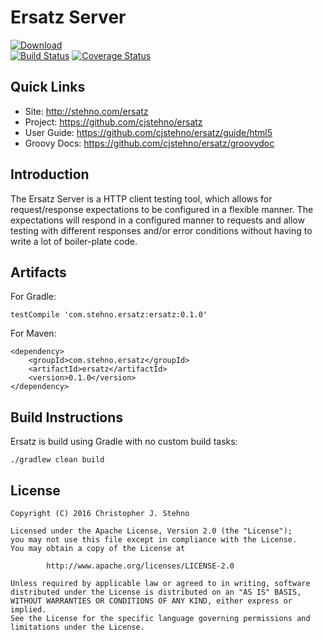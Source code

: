 # Ersatz Server
            
[![Download](https://api.bintray.com/packages/cjstehno/stehno/ersatz/images/download.svg)](https://bintray.com/cjstehno/stehno/ersatz/_latestVersion)            
[![Build Status](https://travis-ci.org/cjstehno/ersatz.svg?branch=master)](https://travis-ci.org/cjstehno/ersatz)
[![Coverage Status](https://coveralls.io/repos/github/cjstehno/ersatz/badge.svg?branch=master)](https://coveralls.io/github/cjstehno/ersatz?branch=master)

## Quick Links

* Site: http://stehno.com/ersatz
* Project: https://github.com/cjstehno/ersatz
* User Guide: https://github.com/cjstehno/ersatz/guide/html5
* Groovy Docs: https://github.com/cjstehno/ersatz/groovydoc

## Introduction

The Ersatz Server is a HTTP client testing tool, which allows for request/response expectations to be configured in a flexible manner. The expectations
will respond in a configured manner to requests and allow testing with different responses and/or error conditions without having to write a lot of
boiler-plate code.

## Artifacts

For Gradle:

    testCompile 'com.stehno.ersatz:ersatz:0.1.0'

For Maven:

    <dependency>
        <groupId>com.stehno.ersatz</groupId>
        <artifactId>ersatz</artifactId>
        <version>0.1.0</version>
    </dependency>

## Build Instructions

Ersatz is build using Gradle with no custom build tasks:

    ./gradlew clean build


## License

```
Copyright (C) 2016 Christopher J. Stehno

Licensed under the Apache License, Version 2.0 (the "License");
you may not use this file except in compliance with the License.
You may obtain a copy of the License at

        http://www.apache.org/licenses/LICENSE-2.0

Unless required by applicable law or agreed to in writing, software
distributed under the License is distributed on an "AS IS" BASIS,
WITHOUT WARRANTIES OR CONDITIONS OF ANY KIND, either express or implied.
See the License for the specific language governing permissions and
limitations under the License.
```
